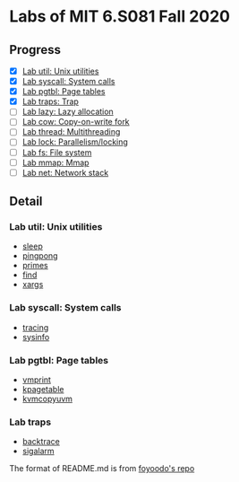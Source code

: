 # Labs of MIT 6.S081 Fall 2020

## Progress

- [x] [Lab util: Unix utilities](https://github.com/YitaoDeng/xv6-labs-2020/tree/util)
- [x] [Lab syscall: System calls](https://github.com/YitaoDeng/xv6-labs-2020/tree/syscall)
- [x] [Lab pgtbl: Page tables](https://github.com/YitaoDeng/xv6-labs-2020/tree/pgtbl)
- [x] [Lab traps: Trap](https://github.com/YitaoDeng/xv6-labs-2020/tree/traps)
- [ ] [Lab lazy: Lazy allocation]()
- [ ] [Lab cow: Copy-on-write fork]()
- [ ] [Lab thread: Multithreading]()
- [ ] [Lab lock: Parallelism/locking]()
- [ ] [Lab fs: File system]()
- [ ] [Lab mmap: Mmap]()
- [ ] [Lab net: Network stack]()

## Detail

### Lab util: Unix utilities

- [sleep](https://github.com/YitaoDeng/xv6-labs-2020/commit/e88459dcb1166282e0dd043c8bfb713851bef2cf)
- [pingpong](https://github.com/YitaoDeng/xv6-labs-2020/commit/55a70acfe5af455b3c21f45e8f92de97a0fae185)
- [primes](https://github.com/YitaoDeng/xv6-labs-2020/commit/2b5356afc68059970d12e9c8fd485402832c4973)
- [find](https://github.com/YitaoDeng/xv6-labs-2020/commit/ce5e34a0a42bc540fb302f2278b7584026ab94a8)
- [xargs](https://github.com/YitaoDeng/xv6-labs-2020/commit/c7c24673100ea383423f5b8d2520e5ef49300dde)

### Lab syscall: System calls

- [tracing](https://github.com/YitaoDeng/xv6-labs-2020/commit/6a393f8ea3ceeb9cb7dd45f9836e92641353fd33)
- [sysinfo](https://github.com/YitaoDeng/xv6-labs-2020/commit/3afd3185e32ffd4ae8b46742b8e0d40b575928e8)

### Lab pgtbl: Page tables

- [vmprint](https://github.com/YitaoDeng/xv6-labs-2020/commit/eb12e1481b1cf9ea5a80838a1c9c404dc5f74fe6)
- [kpagetable](https://github.com/YitaoDeng/xv6-labs-2020/commit/9c6dcd7a243c8d3d43b79d25be4455cb808c60f9)
- [kvmcopyuvm](https://github.com/YitaoDeng/xv6-labs-2020/commit/6c62390a325ad8f013b3341d693419b2a7bea62c)

### Lab traps

- [backtrace](https://github.com/YitaoDeng/xv6-labs-2020/commit/4d451526be179f5622224db7071b09476d9750ca)
- [sigalarm](https://github.com/YitaoDeng/xv6-labs-2020/commit/badcf2c5ef7120135610bb2d38f2daffcab0104d)

The format of README.md is from [foyoodo's repo](https://github.com/foyoodo/xv6-labs-2020)